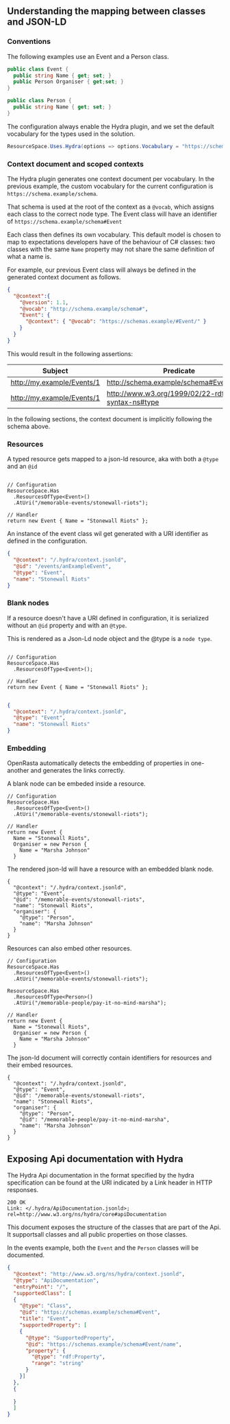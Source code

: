 ## Understanding the mapping between classes and JSON-LD

### Conventions

The following examples use an Event and a Person class.

```csharp
public class Event {
  public string Name { get; set; }
  public Person Organiser { get;set; }
}

public class Person {
  public string Name { get; set; }
}
```

The configuration always enable the Hydra plugin, and we set the default
vocabulary for the types used in the solution.

```csharp
ResourceSpace.Uses.Hydra(options => options.Vocabulary = "https://schemas.example/schema" );
```

### Context document and scoped contexts

The Hydra plugin generates one context document per vocabulary. In the
previous example, the custom vocabulary for the current configuration is
`https://schema.example/schema`.

That schema is used at the root of the context as a `@vocab`, which
assigns each class to the correct node type. The Event class will have
an identifier of `https://schema.example/schema#Event`

Each class then defines its own vocabulary. This default model is chosen
to map to expectations developers have of the behaviour of C# classes:
two classes with the same `Name` property may not share the same definition
of what a name is.

For example, our previous Event class will always be defined in the generated
context document as follows.

```json
{
  "@context":{
    "@version": 1.1,
    "@vocab": "http://schema.example/schema#",
    "Event": {
      "@context": { "@vocab": "https://schemas.example/#Event/" }
    }
  }
}
```

This would result in the following assertions:

| Subject | Predicate | Object |
|---|---|---|
|http://my.example/Events/1|http://schema.example/schema#Event/name|Stonewall Riots|
|http://my.example/Events/1|http://www.w3.org/1999/02/22-rdf-syntax-ns#type|http://schema.example/schema#Event|

In the following sections, the context document is implicitly following
the schema above.

### Resources

A typed resource gets mapped to a json-ld resource, aka with both a `@type` and an `@id`

```chsharp

// Configuration
ResourceSpace.Has
  .ResourcesOfType<Event>()
  .AtUri("/memorable-events/stonewall-riots");
  
// Handler 
return new Event { Name = "Stonewall Riots" };
```

An instance of the event class wil get generated with a URI identifier as defined in the configuration.

```json
{
  "@context": "/.hydra/context.jsonld",
  "@id": "/events/anExampleEvent",
  "@type": "Event",
  "name": "Stonewall Riots"
}
```


### Blank nodes

If a resource doesn't have a URI defined in configuration, it is serialized without an `@id` property and with an `@type`.

This is rendered as a Json-Ld node object and the @type is a `node type`.

```chsharp

// Configuration
ResourceSpace.Has
  .ResourcesOfType<Event>();
  
// Handler
return new Event { Name = "Stonewall Riots" };
```


```json

{
  "@context": "/.hydra/context.jsonld",
  "@type": "Event",
  "name": "Stonewall Riots"
}
```

### Embedding

OpenRasta automatically detects the embedding of properties in one-another
and generates the links correctly.

A blank node can be embeded inside a resource.

```
// Configuration
ResourceSpace.Has
  .ResourcesOfType<Event>()
  .AtUri("/memorable-events/stonewall-riots");

// Handler
return new Event {
  Name = "Stonewall Riots",
  Organiser = new Person {
    Name = "Marsha Johnson"
  }
```

The rendered json-ld will have a resource with an embedded blank node.

```
{
  "@context": "/.hydra/context.jsonld",
  "@type": "Event",
  "@id": "/memorable-events/stonewall-riots",
  "name": "Stonewall Riots",
  "organiser": {
    "@type": "Person",
    "name": "Marsha Johnson"
  }
}
```

Resources can also embed other resources.

```
// Configuration
ResourceSpace.Has
  .ResourcesOfType<Event>()
  .AtUri("/memorable-events/stonewall-riots");
  
ResourceSpace.Has
  .ResourcesOfType<Person>()
  .AtUri("/memorable-people/pay-it-no-mind-marsha");

// Handler
return new Event {
  Name = "Stonewall Riots",
  Organiser = new Person {
    Name = "Marsha Johnson"
  }
```

The json-ld document will correctly contain identifiers for resources
and their embed resources.

```
{
  "@context": "/.hydra/context.jsonld",
  "@type": "Event",
  "@id": "/memorable-events/stonewall-riots",
  "name": "Stonewall Riots",
  "organiser": {
    "@type": "Person",
    "@id": "/memorable-people/pay-it-no-mind-marsha",
    "name": "Marsha Johnson"
  }
}
```

## Exposing Api documentation with Hydra

The Hydra Api documentation in the format specified by the hydra 
specification can be found at the URI indicated by a Link header in
HTTP responses.

```http
200 OK
Link: </.hydra/ApiDocumentation.jsonld>; rel=http://www.w3.org/ns/hydra/core#apiDocumentation
```

This document exposes the structure of the classes that are part of the
Api. It supportsall classes and all public properties on those classes.

In the events example, both the `Event` and the `Person` classes will
be documented.


```json
{
  "@context": "http://www.w3.org/ns/hydra/context.jsonld",
  "@type": "ApiDocumentation",
  "entryPoint": "/",
  "supportedClass": [
  {
    "@type": "Class",
    "@id": "https://schemas.example/schema#Event",
    "title": "Event",
    "supportedProperty": [
    {
      "@type": "SupportedProperty",
      "@id": "https://schemas.example/schema#Event/name",
      "property": {
        "@type": "rdf:Property",
        "range": "string"
      }
    }]
  },
  {
  
  }
  ]
}
```
